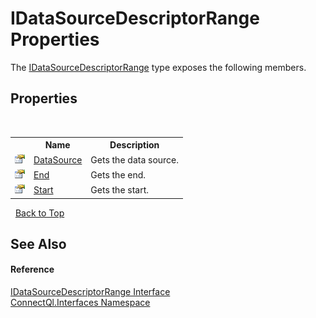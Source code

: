 # IDataSourceDescriptorRange Properties
 

The <a href="T_ConnectQl_Interfaces_IDataSourceDescriptorRange">IDataSourceDescriptorRange</a> type exposes the following members.


## Properties
&nbsp;<table><tr><th></th><th>Name</th><th>Description</th></tr><tr><td>![Public property](media/pubproperty.gif "Public property")</td><td><a href="P_ConnectQl_Interfaces_IDataSourceDescriptorRange_DataSource">DataSource</a></td><td>
Gets the data source.</td></tr><tr><td>![Public property](media/pubproperty.gif "Public property")</td><td><a href="P_ConnectQl_Interfaces_IDataSourceDescriptorRange_End">End</a></td><td>
Gets the end.</td></tr><tr><td>![Public property](media/pubproperty.gif "Public property")</td><td><a href="P_ConnectQl_Interfaces_IDataSourceDescriptorRange_Start">Start</a></td><td>
Gets the start.</td></tr></table>&nbsp;
<a href="#idatasourcedescriptorrange-properties">Back to Top</a>

## See Also


#### Reference
<a href="T_ConnectQl_Interfaces_IDataSourceDescriptorRange">IDataSourceDescriptorRange Interface</a><br /><a href="N_ConnectQl_Interfaces">ConnectQl.Interfaces Namespace</a><br />